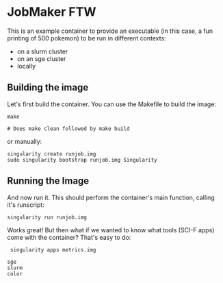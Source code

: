 # JobMaker FTW

This is an example container to provide an executable (in this case, a fun
printing of 500 pokemon) to be run in different contexts:

 - on a slurm cluster
 - on an sge cluster
 - locally


## Building the image
Let's first build the container. You can use the Makefile to build the image:

```
make

# Does make clean followed by make build
```

or manually:

```
singularity create runjob.img
sudo singularity bootstrap runjob.img Singularity
```

## Running the Image

And now run it. This should perform the container's main function, calling it's runscript:

```
singularity run runjob.img 
```

Works great! But then what if we wanted to know what tools (SCI-F apps) come with the
container? That's easy to do:

```
 singularity apps metrics.img 

sge
slurm
color
```
